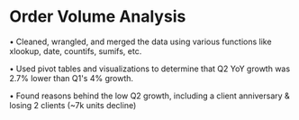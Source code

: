 # Order Volume Analysis
•	Cleaned, wrangled, and merged the data using various functions like xlookup, date, countifs, sumifs, etc.

•	Used pivot tables and visualizations to determine that Q2 YoY growth was 2.7% lower than Q1's 4% growth. 

•	Found reasons behind the low Q2 growth, including a client anniversary & losing 2 clients (~7k units decline)
